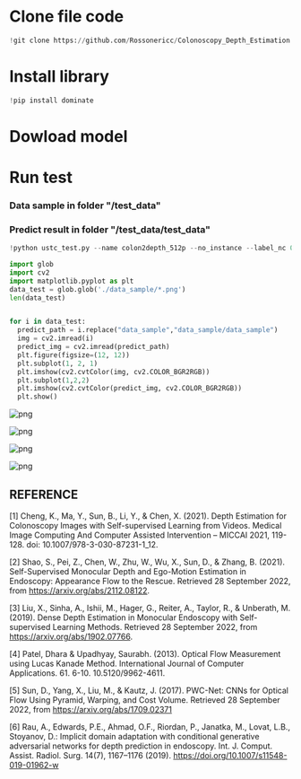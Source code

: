 # Clone file code


```python
!git clone https://github.com/Rossonericc/Colonoscopy_Depth_Estimation.git
```



# Install library


```python
!pip install dominate
```



# Dowload model



# Run test



### Data sample in folder "/test_data"
### Predict result in folder "/test_data/test_data"


```python
!python ustc_test.py --name colon2depth_512p --no_instance --label_nc 0 --which_epoch 80
```

```python
import glob
import cv2
import matplotlib.pyplot as plt
data_test = glob.glob('./data_sample/*.png')
len(data_test)
```


```python

for i in data_test:
  predict_path = i.replace("data_sample","data_sample/data_sample")
  img = cv2.imread(i)
  predict_img = cv2.imread(predict_path)
  plt.figure(figsize=(12, 12))
  plt.subplot(1, 2, 1)
  plt.imshow(cv2.cvtColor(img, cv2.COLOR_BGR2RGB))
  plt.subplot(1,2,2)
  plt.imshow(cv2.cvtColor(predict_img, cv2.COLOR_BGR2RGB))
  plt.show()
```


    
![png](static/static1.png)
    



    
![png](static/static2.png)
    



    
![png](static/static3.png)
    



    
![png](static/static4.png)
    

## REFERENCE
[1] Cheng, K., Ma, Y., Sun, B., Li, Y., & Chen, X. (2021). Depth Estimation for Colonoscopy Images with Self-supervised Learning from Videos. Medical Image Computing And Computer Assisted Intervention – MICCAI 2021, 119-128. doi: 10.1007/978-3-030-87231-1_12.

[2] Shao, S., Pei, Z., Chen, W., Zhu, W., Wu, X., Sun, D., & Zhang, B. (2021). Self-Supervised Monocular Depth and Ego-Motion Estimation in Endoscopy: Appearance Flow to the Rescue. Retrieved 28 September 2022, from https://arxiv.org/abs/2112.08122.

[3] Liu, X., Sinha, A., Ishii, M., Hager, G., Reiter, A., Taylor, R., & Unberath, M. (2019). Dense Depth Estimation in Monocular Endoscopy with Self-supervised Learning Methods. Retrieved 28 September 2022, from https://arxiv.org/abs/1902.07766.

[4] Patel, Dhara & Upadhyay, Saurabh. (2013). Optical Flow Measurement using Lucas Kanade Method. International Journal of Computer Applications. 61. 6-10. 10.5120/9962-4611.

[5] Sun, D., Yang, X., Liu, M., & Kautz, J. (2017). PWC-Net: CNNs for Optical Flow Using Pyramid, Warping, and Cost Volume. Retrieved 28 September 2022, from https://arxiv.org/abs/1709.02371

[6] Rau, A., Edwards, P.E., Ahmad, O.F., Riordan, P., Janatka, M., Lovat, L.B., Stoyanov, D.: Implicit domain adaptation with conditional generative adversarial networks for depth prediction in endoscopy. Int. J. Comput. Assist. Radiol. Surg. 14(7), 1167–1176 (2019). https://doi.org/10.1007/s11548-019-01962-w
